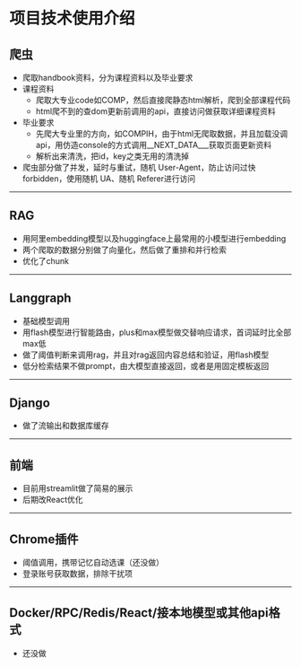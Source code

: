 # 项目技术使用介绍

## 爬虫
- 爬取handbook资料，分为课程资料以及毕业要求
- 课程资料
    - 爬取大专业code如COMP，然后直接爬静态html解析，爬到全部课程代码
    - html爬不到的查dom更新前调用的api，直接访问做获取详细课程资料
- 毕业要求
    - 先爬大专业里的方向，如COMPIH，由于html无爬取数据，并且加载没调api，用仿造console的方式调用__NEXT_DATA___获取页面更新资料
    - 解析出来清洗，把id，key之类无用的清洗掉
- 爬虫部分做了并发，延时与重试，随机 User-Agent，防止访问过快forbidden，使用随机 UA、随机 Referer进行访问
---
## RAG
- 用阿里embedding模型以及huggingface上最常用的小模型进行embedding
- 两个爬取的数据分别做了向量化，然后做了重排和并行检索
- 优化了chunk
---
## Langgraph
- 基础模型调用
- 用flash模型进行智能路由，plus和max模型做交替响应请求，首词延时比全部max低
- 做了阈值判断来调用rag，并且对rag返回内容总结和验证，用flash模型
- 低分检索结果不做prompt，由大模型直接返回，或者是用固定模板返回
---
## Django
- 做了流输出和数据库缓存
---
## 前端
- 目前用streamlit做了简易的展示
- 后期改React优化
---
## Chrome插件
- 阈值调用，携带记忆自动选课（还没做）
- 登录账号获取数据，排除干扰项
---
## Docker/RPC/Redis/React/接本地模型或其他api格式
- 还没做